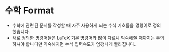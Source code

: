 # 수학 Format
* 수학에 관련된 문서를 작성할 때 자주 사용하게 되는 수식 기호들을 명령어로 정의했습니다.
* 새로 정의한 명령어들은 LaTeX 기본 명령어와 많이 다르니 익숙해질 때까지는 주의하셔야 합니다만 익숙해지면 수식 입력속도가 엄청나게 빨라집니다.

